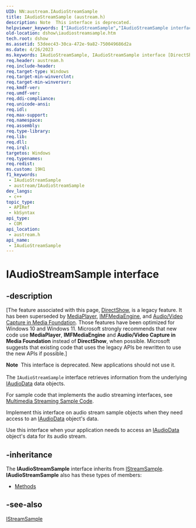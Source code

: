 ```yaml
---
UID: NN:austream.IAudioStreamSample
title: IAudioStreamSample (austream.h)
description: Note  This interface is deprecated.
helpviewer_keywords: ["IAudioStreamSample","IAudioStreamSample interface [DirectShow]","IAudioStreamSample interface [DirectShow]","described","IAudioStreamSampleInterface","austream/IAudioStreamSample","dshow.iaudiostreamsample"]
old-location: dshow\iaudiostreamsample.htm
tech.root: dshow
ms.assetid: 53deec43-30ca-472e-9a82-750049686d2a
ms.date: 4/26/2023
ms.keywords: IAudioStreamSample, IAudioStreamSample interface [DirectShow], IAudioStreamSample interface [DirectShow],described, IAudioStreamSampleInterface, austream/IAudioStreamSample, dshow.iaudiostreamsample
req.header: austream.h
req.include-header: 
req.target-type: Windows
req.target-min-winverclnt: 
req.target-min-winversvr: 
req.kmdf-ver: 
req.umdf-ver: 
req.ddi-compliance: 
req.unicode-ansi: 
req.idl: 
req.max-support: 
req.namespace: 
req.assembly: 
req.type-library: 
req.lib: 
req.dll: 
req.irql: 
targetos: Windows
req.typenames: 
req.redist: 
ms.custom: 19H1
f1_keywords:
 - IAudioStreamSample
 - austream/IAudioStreamSample
dev_langs:
 - c++
topic_type:
 - APIRef
 - kbSyntax
api_type:
 - COM
api_location:
 - austream.h
api_name:
 - IAudioStreamSample
---
```


# IAudioStreamSample interface


## -description

\[The feature associated with this page, [DirectShow](/windows/win32/directshow/directshow), is a legacy feature. It has been superseded by [MediaPlayer](/uwp/api/Windows.Media.Playback.MediaPlayer), [IMFMediaEngine](/windows/win32/api/mfmediaengine/nn-mfmediaengine-imfmediaengine), and [Audio/Video Capture in Media Foundation](windows/win32/medfound/audio-video-capture-in-media-foundation). Those features have been optimized for Windows 10 and Windows 11. Microsoft strongly recommends that new code use **MediaPlayer**, **IMFMediaEngine** and **Audio/Video Capture in Media Foundation** instead of **DirectShow**, when possible. Microsoft suggests that existing code that uses the legacy APIs be rewritten to use the new APIs if possible.\]

<div class="alert"><b>Note</b>  This interface is deprecated. New applications should not use it.</div>
<div> </div>
The <code>IAudioStreamSample</code> interface retrieves information from the underlying <a href="/windows/desktop/api/austream/nn-austream-iaudiodata">IAudioData</a> data objects.

For sample code that implements the audio streaming interfaces, see <a href="/windows/desktop/DirectShow/multimedia-streaming-sample-code">Multimedia Streaming Sample Code</a>.

Implement this interface on audio stream sample objects when they need access to an <a href="/windows/desktop/api/austream/nn-austream-iaudiodata">IAudioData</a> object's data.

Use this interface when your application needs to access an <a href="/windows/desktop/api/austream/nn-austream-iaudiodata">IAudioData</a> object's data for its audio stream.

## -inheritance

The <b>IAudioStreamSample</b> interface inherits from <a href="/windows/desktop/api/mmstream/nn-mmstream-istreamsample">IStreamSample</a>. <b>IAudioStreamSample</b> also has these types of members:
<ul>
<li><a href="/">Methods</a></li>
</ul>

## -see-also

<a href="/windows/desktop/api/mmstream/nn-mmstream-istreamsample">IStreamSample</a>
